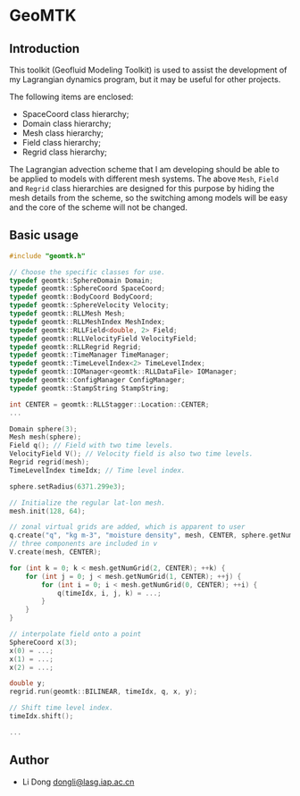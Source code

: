 GeoMTK
======

Introduction
------------

This toolkit (Geofluid Modeling Toolkit) is used to assist the development of
my Lagrangian dynamics program, but it may be useful for other projects.

The following items are enclosed:

- SpaceCoord class hierarchy;
- Domain class hierarchy;
- Mesh class hierarchy;
- Field class hierarchy;
- Regrid class hierarchy;

The Lagrangian advection scheme that I am developing should be able to be
applied to models with different mesh systems. The above `Mesh`, `Field` and
`Regrid` class hierarchies are designed for this purpose by hiding the mesh
details from the scheme, so the switching among models will be easy and the
core of the scheme will not be changed.

Basic usage
-----------

```C++
#include "geomtk.h"

// Choose the specific classes for use.
typedef geomtk::SphereDomain Domain;
typedef geomtk::SphereCoord SpaceCoord;
typedef geomtk::BodyCoord BodyCoord;
typedef geomtk::SphereVelocity Velocity;
typedef geomtk::RLLMesh Mesh;
typedef geomtk::RLLMeshIndex MeshIndex;
typedef geomtk::RLLField<double, 2> Field;
typedef geomtk::RLLVelocityField VelocityField;
typedef geomtk::RLLRegrid Regrid;
typedef geomtk::TimeManager TimeManager;
typedef geomtk::TimeLevelIndex<2> TimeLevelIndex;
typedef geomtk::IOManager<geomtk::RLLDataFile> IOManager;
typedef geomtk::ConfigManager ConfigManager;
typedef geomtk::StampString StampString;

int CENTER = geomtk::RLLStagger::Location::CENTER;
...

Domain sphere(3);
Mesh mesh(sphere);
Field q(); // Field with two time levels.
VelocityField V(); // Velocity field is also two time levels.
Regrid regrid(mesh);
TimeLevelIndex timeIdx; // Time level index.

sphere.setRadius(6371.299e3);

// Initialize the regular lat-lon mesh.
mesh.init(128, 64);

// zonal virtual grids are added, which is apparent to user
q.create("q", "kg m-3", "moisture density", mesh, CENTER, sphere.getNumDim());
// three components are included in v
V.create(mesh, CENTER);

for (int k = 0; k < mesh.getNumGrid(2, CENTER); ++k) {
	for (int j = 0; j < mesh.getNumGrid(1, CENTER); ++j) {
		for (int i = 0; i < mesh.getNumGrid(0, CENTER); ++i) {
			q(timeIdx, i, j, k) = ...;
		}
	}
}

// interpolate field onto a point
SphereCoord x(3);
x(0) = ...;
x(1) = ...;
x(2) = ...;

double y;
regrid.run(geomtk::BILINEAR, timeIdx, q, x, y);

// Shift time level index.
timeIdx.shift();

...

```

Author
------

- Li Dong <dongli@lasg.iap.ac.cn>

